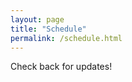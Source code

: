 ```yaml
---
layout: page
title: "Schedule"
permalink: /schedule.html
---
```


Check back for updates! 

<!-- <a id="sched-embed" href="https://bsidessf2017.sched.com/">View the BSidesSF 2017 schedule & directory.</a>
<script type="text/javascript" src="https://bsidessf2017.sched.com/js/embed.js"></script> -->
